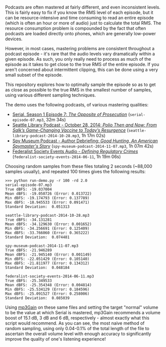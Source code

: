 Podcasts are often mastered at fairly different, and even inconsistent levels. This is fairly easy
to fix if you know the RMS level of each episode, but it can be resource-intensive and time
consuming to read an entire episode (which is often an hour or more of audio) just to calculate
the total RMS. The resource consumption problem is compounded by the fact that often podcasts are
loaded directly onto phones, which are generally low-power devices.

However, in most cases, mastering problems are consistent throughout a podcast episode - it's rare
that the audio levels vary dramatically within a given episode. As such, you only really need to
process as much of the episode as it takes to get close to the true RMS of the entire episode.
If you aren't concerned about intermittent clipping, this can be done using a very small subset of
the episode.

This repository explores how to optimally sample the episode so as to get as close as possible to
the true RMS in the smallest number of samples, using various different sampling techniques.

The demo uses the following podcasts, of various mastering qualities:
* [Serial, Season 1 Episode 7: *The Opposite of Prosecution*](http://serialpodcast.org/season-one/7/the-opposite-of-the-prosecution) (`serial-episode-07.mp3`, 32m 34s)
* [Seattle Library Podcast - October 28, 2014: *Polio Then and Now: From Salk’s Game-Changing Vaccine to Today’s Resurgence*](http://www.spl.org/Audio/14_10_28_Rob_Lin.mp3) (`seattle-library-podcast-2014-10-28.mp3`, 1h 17m 02s)
* [Spy Museum Podcast - Author Debriefing: *Good Hunting, An American Spymaster's Story*](http://www.spymuseum.org/multimedia/spycast/episode/author-debriefing-good-hunting-an-american-spymasters-story/) (`spy-museum-podcast-2014-11-07.mp3`, 1h 07m 42s)
* [Federalist Society Events Audio - *Defining Regulatory Crimes*](http://www.fed-soc.org/multimedia/detail/defining-regulatory-crimes-event-audiovideo) (`federalist-society-events-2014-06-11`, 1h 19m 06s)

Choosing random samples from these files totaling 2 seconds (~88,000 samples usually), and repeated
100 times gives the following results:

    >>> python run-demo.py -r 100 -rd 2.0 
    serial-episode-07.mp3
    True dBFS: -19.037004
    Mean dBFS: -19.050726 (Error: 0.013722)
    Min dBFS: -19.174793 (Error: 0.137789)
    Max dBFS: -18.945533 (Error: 0.091471)
    Standard Deviation:  0.051313

    seattle-library-podcast-2014-10-28.mp3
    True dBFS: -34.131281
    Mean dBFS: -34.129630 (Error: 0.001652)
    Min dBFS: -34.256691 (Error: 0.125409)
    Max dBFS: -33.766060 (Error: 0.365222)
    Standard Deviation:  0.074481

    spy-museum-podcast-2014-11-07.mp3
    True dBFS: -21.946289
    Mean dBFS: -21.945140 (Error: 0.001149)
    Min dBFS: -22.051429 (Error: 0.105140)
    Max dBFS: -21.811977 (Error: 0.134312)
    Standard Deviation:  0.048184

    federalist-society-events-2014-06-11.mp3
    True dBFS: -25.349533
    Mean dBFS: -25.354348 (Error: 0.004814)
    Min dBFS: -25.534129 (Error: 0.184596)
    Max dBFS: -25.091527 (Error: 0.258006)
    Standard Deviation:  0.085039

Using [mp3Gain](https://en.wikipedia.org/wiki/MP3Gain) on these same files and setting the target
"normal" volume to be the value at which Serial is mastered, mp3Gain recommends a volume boost of
15.1 dB, 3 dB and 6 dB, respectively - almost exactly what this script would recommend. As you can
see, the most naive method of random sampling, using only 0.04-0.1% of the total length of the file
to ascertain the overall volume level with enough accuracy to significantly improve the quality of
one's listening experience!